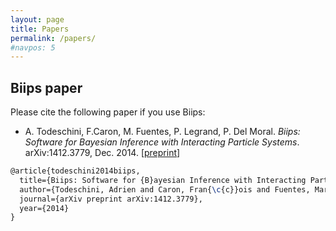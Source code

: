 ```yaml
---
layout: page
title: Papers
permalink: /papers/
#navpos: 5
---
```


Biips paper
---------------------

Please cite the following paper if you use Biips:

* A. Todeschini, F.Caron, M. Fuentes, P. Legrand, P. Del Moral. _Biips: Software for Bayesian Inference with Interacting Particle Systems_. arXiv:1412.3779, Dec. 2014. [[preprint](http://arxiv.org/abs/1412.3779)]

```tex
@article{todeschini2014biips,
  title={Biips: Software for {B}ayesian Inference with Interacting Particle Systems},
  author={Todeschini, Adrien and Caron, Fran{\c{c}}ois and Fuentes, Marc and Legrand, Pierrick and Del Moral, Pierre},
  journal={arXiv preprint arXiv:1412.3779},
  year={2014}
}
```
